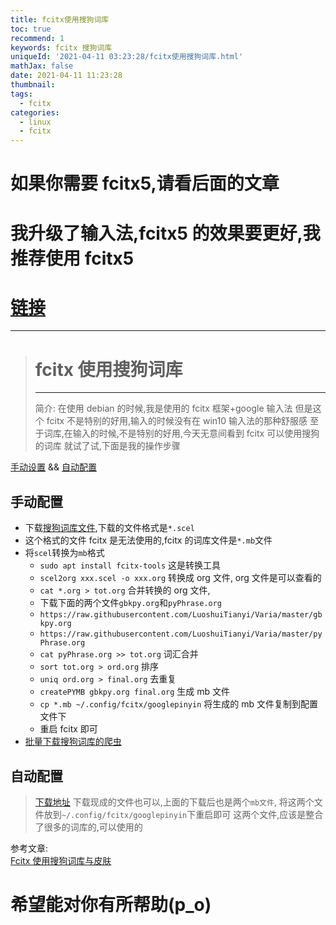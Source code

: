 ```yaml
---
title: fcitx使用搜狗词库
toc: true
recommend: 1
keywords: fcitx 搜狗词库
uniqueId: '2021-04-11 03:23:28/fcitx使用搜狗词库.html'
mathJax: false
date: 2021-04-11 11:23:28
thumbnail:
tags:
  - fcitx
categories:
  - linux
  - fcitx
---
```


# 如果你需要 fcitx5,请看后面的文章

# 我升级了输入法,fcitx5 的效果要更好,我推荐使用 fcitx5

# [链接](https://zhangpf2000.github.io/2021/04/14/debian10%E5%AE%89%E8%A3%85fcitx5/)

---

> # fcitx 使用搜狗词库
>
> ---
>
> 简介: 在使用 debian 的时候,我是使用的 fcitx 框架+google 输入法
> 但是这个 fcitx 不是特别的好用,输入的时候没有在 win10 输入法的那种舒服感
> 至于词库,在输入的时候,不是特别的好用,今天无意间看到 fcitx 可以使用搜狗的词库
> 就试了试,下面是我的操作步骤

[手动设置](#手动配置) && [自动配置](#自动配置)

<!-- more -->

## 手动配置

- 下载[搜狗词库文件](https://pinyin.sogou.com/dict/),下载的文件格式是`*.scel`
- 这个格式的文件 fcitx 是无法使用的,fcitx 的词库文件是`*.mb`文件
- 将`scel`转换为`mb`格式
  - `sudo apt install fcitx-tools` 这是转换工具
  - `scel2org xxx.scel -o xxx.org` 转换成 org 文件, org 文件是可以查看的
  - `cat *.org > tot.org` 合并转换的 org 文件,
  - 下载下面的两个文件`gbkpy.org`和`pyPhrase.org`
  - `https://raw.githubusercontent.com/LuoshuiTianyi/Varia/master/gbkpy.org`
  - `https://raw.githubusercontent.com/LuoshuiTianyi/Varia/master/pyPhrase.org`
  - `cat pyPhrase.org >> tot.org` 词汇合并
  - `sort tot.org > ord.org` 排序
  - `uniq ord.org > final.org` 去重复
  - `createPYMB gbkpy.org final.org` 生成 mb 文件
  - `cp *.mb ~/.config/fcitx/googlepinyin` 将生成的 mb 文件复制到配置文件下
  - 重启 fcitx 即可
- [批量下载搜狗词库的爬虫](https://github.com/Ingram7/SogouWordSpider/tree/master/SogouWordSpider)

## 自动配置

> [下载地址](https://download.zsxwz.com/dir/16220046-40179353-fd1d9a?40183169)
> 下载现成的文件也可以,上面的下载后也是两个`mb文件`,
> 将这两个文件放到`~/.config/fcitx/googlepinyin`下重启即可
> 这两个文件,应该是整合了很多的词库的,可以使用的

参考文章:  
[Fcitx 使用搜狗词库与皮肤](https://www.cnblogs.com/luoshuitianyi/p/11669619.html)

# 希望能对你有所帮助(p_o)
